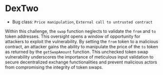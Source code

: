 # DexTwo

- Bug class: `Price manipulation`, `External call to untrusted contract`

Within this challenge, the `swap` function neglects to validate the `from` and `to` token addresses. This oversight opens a window of opportunity for attackers to exploit the vulnerability. By setting the `from` token to a malicious contract, an attacker gains the ability to manipulate the price of the `to` token as returned by the `getSwapAmount` function. This unchecked token swap vulnerability underscores the importance of meticulous input validation to secure decentralized exchange functionalities and prevent malicious actors from compromising the integrity of token swaps.
